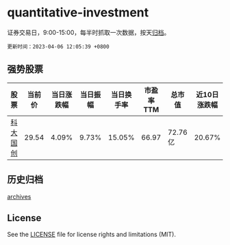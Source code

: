# quantitative-investment

证券交易日，9:00-15:00，每半时抓取一次数据，按天[归档](archives)。

`更新时间：2023-04-06 12:05:39 +0800`

## 强势股票

|股票|当前价|当日涨跌幅|当日振幅|当日换手率|市盈率TTM|总市值|近10日涨跌幅|
|----|----|----|----|----|----|----|----|
|[科大国创](https://xueqiu.com/S/SZ300520)|29.54|4.09%|9.73%|15.05%|66.97|72.76亿|20.67%|

## 历史归档

[archives](archives)

## License

See the [LICENSE](LICENSE) file for license rights and limitations (MIT).